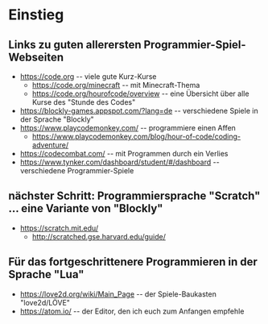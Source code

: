 # Einstieg

## Links zu guten allerersten Programmier-Spiel-Webseiten
+ https://code.org -- viele gute Kurz-Kurse
  + https://code.org/minecraft -- mit Minecraft-Thema
  + https://code.org/hourofcode/overview -- eine Übersicht über alle Kurse des "Stunde des Codes"
+ https://blockly-games.appspot.com/?lang=de -- verschiedene Spiele in der Sprache "Blockly"
+ https://www.playcodemonkey.com/ -- programmiere einen Affen
  + https://www.playcodemonkey.com/blog/hour-of-code/coding-adventure/
+ https://codecombat.com/ -- mit Programmen durch ein Verlies
+ https://www.tynker.com/dashboard/student/#/dashboard -- verschiedene Programmier-Spiele

## nächster Schritt: Programmiersprache "Scratch" ... eine Variante von "Blockly"
+ https://scratch.mit.edu/
  + http://scratched.gse.harvard.edu/guide/


## Für das fortgeschrittenere Programmieren in der Sprache "Lua"
+ https://love2d.org/wiki/Main_Page -- der Spiele-Baukasten "love2d/LÖVE"
+ https://atom.io/ -- der Editor, den ich euch zum Anfangen empfehle

